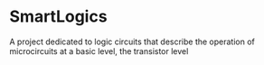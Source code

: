 # SmartLogics
A project dedicated to logic circuits that describe the operation of microcircuits at a basic level, the transistor level
